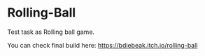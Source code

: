 # Rolling-Ball
Test task as Rolling ball game.

You can check final build here: https://bdiebeak.itch.io/rolling-ball
